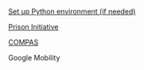 [Set up Python environment (if needed)](https://github.com/picoral/pit-un-2022/tree/master/python_setup)

[Prison Initiative](https://github.com/picoral/pit-un-2022/blob/master/Python%20tutorials/tidying-data-python/data-wrangling-w-python.ipynb)

[COMPAS](modeling/compas_modeling.ipynb)

Google Mobility
